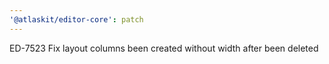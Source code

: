 ```yaml
---
'@atlaskit/editor-core': patch
---
```


ED-7523 Fix layout columns been created without width after been deleted
